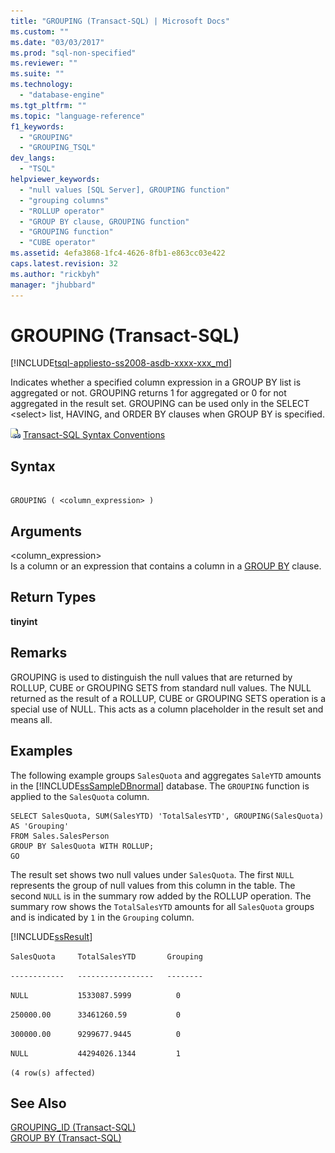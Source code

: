 ```yaml
---
title: "GROUPING (Transact-SQL) | Microsoft Docs"
ms.custom: ""
ms.date: "03/03/2017"
ms.prod: "sql-non-specified"
ms.reviewer: ""
ms.suite: ""
ms.technology: 
  - "database-engine"
ms.tgt_pltfrm: ""
ms.topic: "language-reference"
f1_keywords: 
  - "GROUPING"
  - "GROUPING_TSQL"
dev_langs: 
  - "TSQL"
helpviewer_keywords: 
  - "null values [SQL Server], GROUPING function"
  - "grouping columns"
  - "ROLLUP operator"
  - "GROUP BY clause, GROUPING function"
  - "GROUPING function"
  - "CUBE operator"
ms.assetid: 4efa3868-1fc4-4626-8fb1-e863cc03e422
caps.latest.revision: 32
ms.author: "rickbyh"
manager: "jhubbard"
---
```

# GROUPING (Transact-SQL)
[!INCLUDE[tsql-appliesto-ss2008-asdb-xxxx-xxx_md](../../relational-databases/import-export/includes/tsql-appliesto-ss2008-asdb-xxxx-xxx-md.md)]

  Indicates whether a specified column expression in a GROUP BY list is aggregated or not. GROUPING returns 1 for aggregated or 0 for not aggregated in the result set. GROUPING can be used only in the SELECT \<select> list, HAVING, and ORDER BY clauses when GROUP BY is specified.  
  
 ![Topic link icon](../../database-engine/configure/windows/media/topic-link.gif "Topic link icon") [Transact-SQL Syntax Conventions](../Topic/Transact-SQL%20Syntax%20Conventions%20\(Transact-SQL\).md)  
  
## Syntax  
  
```  
  
GROUPING ( <column_expression> )  
```  
  
## Arguments  
 <column_expression>  
 Is a column or an expression that contains a column in a [GROUP BY](../Topic/GROUP%20BY%20\(Transact-SQL\).md) clause.  
  
## Return Types  
 **tinyint**  
  
## Remarks  
 GROUPING is used to distinguish the null values that are returned by ROLLUP, CUBE or GROUPING SETS from standard null values. The NULL returned as the result of a ROLLUP, CUBE or GROUPING SETS operation is a special use of NULL. This acts as a column placeholder in the result set and means all.  
  
## Examples  
 The following example groups `SalesQuota` and aggregates `SaleYTD` amounts in the [!INCLUDE[ssSampleDBnormal](../../analysis-services/data-mining/includes/sssampledbnormal-md.md)] database. The `GROUPING` function is applied to the `SalesQuota` column.  
  
```  
SELECT SalesQuota, SUM(SalesYTD) 'TotalSalesYTD', GROUPING(SalesQuota) AS 'Grouping'  
FROM Sales.SalesPerson  
GROUP BY SalesQuota WITH ROLLUP;  
GO  
```  
  
 The result set shows two null values under `SalesQuota`. The first `NULL` represents the group of null values from this column in the table. The second `NULL` is in the summary row added by the ROLLUP operation. The summary row shows the `TotalSalesYTD` amounts for all `SalesQuota` groups and is indicated by `1` in the `Grouping` column.  
  
 [!INCLUDE[ssResult](../../relational-databases/includes/ssresult-md.md)]  
  
 `SalesQuota     TotalSalesYTD       Grouping`  
  
 `------------   -----------------   --------`  
  
 `NULL           1533087.5999          0`  
  
 `250000.00      33461260.59           0`  
  
 `300000.00      9299677.9445          0`  
  
 `NULL           44294026.1344         1`  
  
 `(4 row(s) affected)`  
  
## See Also  
 [GROUPING_ID &#40;Transact-SQL&#41;](../../t-sql/functions/grouping-id-transact-sql.md)   
 [GROUP BY &#40;Transact-SQL&#41;](../Topic/GROUP%20BY%20\(Transact-SQL\).md)  
  
  